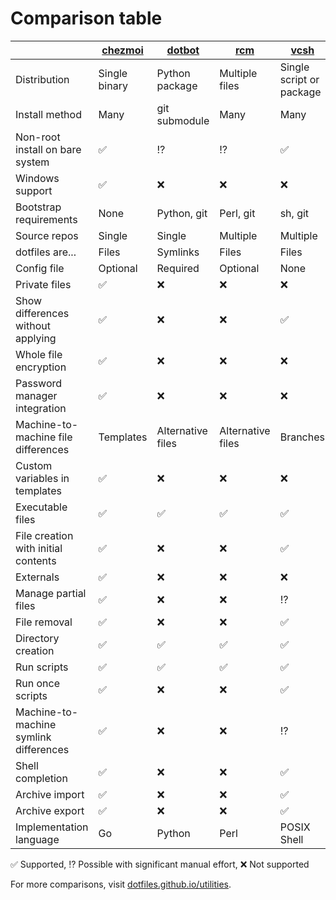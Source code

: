 # Comparison table

[chezmoi]: https://chezmoi.io/
[dotbot]: https://github.com/anishathalye/dotbot
[rcm]: https://github.com/thoughtbot/rcm
[vcsh]: https://github.com/RichiH/vcsh
[yadm]: https://yadm.io/
[bare git]: https://www.atlassian.com/git/tutorials/dotfiles "bare git"

|                                        | [chezmoi]     | [dotbot]          | [rcm]             | [vcsh]                   | [yadm]                       | [bare git] |
| -------------------------------------- | ------------- | ----------------- | ----------------- | ------------------------ | ---------------------------- | ---------- |
| Distribution                           | Single binary | Python package    | Multiple files    | Single script or package | Single script                | -          |
| Install method                         | Many          | git submodule     | Many              | Many                     | Many                         | Manual     |
| Non-root install on bare system        | ✅            | ⁉️                 | ⁉️                 | ✅                       | ✅                           | ✅         |
| Windows support                        | ✅            | ❌                | ❌                | ❌                       | ✅                           | ✅         |
| Bootstrap requirements                 | None          | Python, git       | Perl, git         | sh, git                  | git                          | git        |
| Source repos                           | Single        | Single            | Multiple          | Multiple                 | Single                       | Single     |
| dotfiles are...                        | Files         | Symlinks          | Files             | Files                    | Files                        | Files      |
| Config file                            | Optional      | Required          | Optional          | None                     | Optional                     | Optional   |
| Private files                          | ✅            | ❌                | ❌                | ❌                       | ✅                           | ❌         |
| Show differences without applying      | ✅            | ❌                | ❌                | ✅                       | ✅                           | ✅         |
| Whole file encryption                  | ✅            | ❌                | ❌                | ❌                       | ✅                           | ❌         |
| Password manager integration           | ✅            | ❌                | ❌                | ❌                       | ❌                           | ❌         |
| Machine-to-machine file differences    | Templates     | Alternative files | Alternative files | Branches                 | Alternative files, templates | ⁉️          |
| Custom variables in templates          | ✅            | ❌                | ❌                | ❌                       | ❌                           | ❌         |
| Executable files                       | ✅            | ✅                | ✅                | ✅                       | ✅                           | ✅         |
| File creation with initial contents    | ✅            | ❌                | ❌                | ✅                       | ❌                           | ❌         |
| Externals                              | ✅            | ❌                | ❌                | ❌                       | ❌                           | ❌         |
| Manage partial files                   | ✅            | ❌                | ❌                | ⁉️                        | ✅                           | ⁉️          |
| File removal                           | ✅            | ❌                | ❌                | ✅                       | ✅                           | ❌         |
| Directory creation                     | ✅            | ✅                | ✅                | ✅                       | ✅                           | ✅         |
| Run scripts                            | ✅            | ✅                | ✅                | ✅                       | ✅                           | ❌         |
| Run once scripts                       | ✅            | ❌                | ❌                | ✅                       | ✅                           | ❌         |
| Machine-to-machine symlink differences | ✅            | ❌                | ❌                | ⁉️                        | ✅                           | ⁉️          |
| Shell completion                       | ✅            | ❌                | ❌                | ✅                       | ✅                           | ✅         |
| Archive import                         | ✅            | ❌                | ❌                | ✅                       | ❌                           | ✅         |
| Archive export                         | ✅            | ❌                | ❌                | ✅                       | ❌                           | ✅         |
| Implementation language                | Go            | Python            | Perl              | POSIX Shell              | Bash                         | C          |

✅ Supported, ⁉️  Possible with significant manual effort, ❌ Not supported

For more comparisons, visit [dotfiles.github.io/utilities](https://dotfiles.github.io/utilities/).
